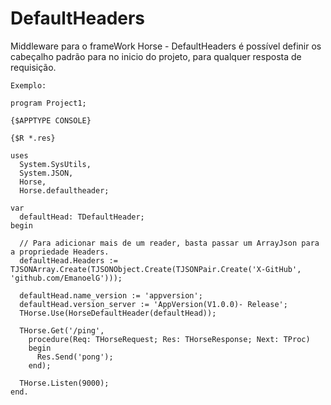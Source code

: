 # DefaultHeaders
Middleware para o frameWork Horse - DefaultHeaders é possível definir os cabeçalho padrão para no inicio do projeto, para qualquer resposta de requisição.

    Exemplo:
    
    program Project1;

    {$APPTYPE CONSOLE}

    {$R *.res}

    uses
      System.SysUtils,
      System.JSON,
      Horse,
      Horse.defaultheader;

    var
      defaultHead: TDefaultHeader;
    begin
    
      // Para adicionar mais de um reader, basta passar um ArrayJson para a propriedade Headers.
      defaultHead.Headers := TJSONArray.Create(TJSONObject.Create(TJSONPair.Create('X-GitHub', 'github.com/EmanoelG')));

      defaultHead.name_version := 'appversion';
      defaultHead.version_server := 'AppVersion(V1.0.0)- Release';
      THorse.Use(HorseDefaultHeader(defaultHead));

      THorse.Get('/ping',
        procedure(Req: THorseRequest; Res: THorseResponse; Next: TProc)
        begin
          Res.Send('pong');
        end);

      THorse.Listen(9000);
    end.
